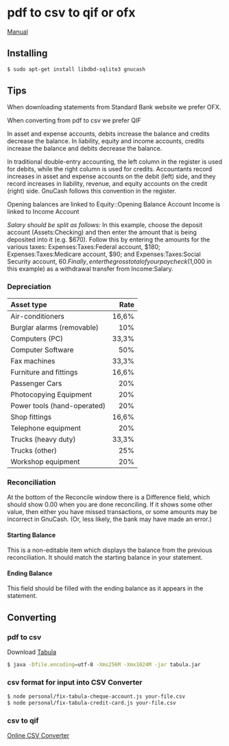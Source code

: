 # pdf to csv to qif or ofx

[Manual](http://www.gnucash.org/docs/v2.6/C/gnucash-guide/index.html)

## Installing
```bash
$ sudo apt-get install libdbd-sqlite3 gnucash
```

## Tips
When downloading statements from Standard Bank website we prefer OFX.

When converting from pdf to csv we prefer QIF

In asset and expense accounts, debits increase the balance and credits decrease the balance. In liability, equity and income accounts, credits increase the balance and debits decrease the balance.

In traditional double-entry accounting, the left column in the register is used for debits, while the right column is used for credits. Accountants record increases in asset and expense accounts on the debit (left) side, and they record increases in liability, revenue, and equity accounts on the credit (right) side. GnuCash follows this convention in the register.

Opening balances are linked to Equity::Opening Balance Account
Income is linked to Income Account

*Salary should be split as follows:*
In this example, choose the deposit account (Assets:Checking) and then enter the amount that is being deposited into it (e.g. $670). Follow this by entering the amounts for the various taxes: Expenses:Taxes:Federal account, $180; Expenses:Taxes:Medicare account, $90; and Expenses:Taxes:Social Security account, $60. Finally, enter the gross total of your paycheck ($1,000 in this example) as a withdrawal transfer from Income:Salary.

### Depreciation

Asset type |  Rate
:--- | ---:
Air-conditioners | 16,6%
Burglar alarms (removable) | 10%
Computers (PC) | 33,3%
Computer Software | 50%
Fax machines | 33,3%
Furniture and fittings | 16,6%
Passenger Cars | 20%
Photocopying Equipment | 20%
Power tools (hand-operated) | 20%
Shop fittings | 16,6%
Telephone equipment | 20%
Trucks (heavy duty) | 33,3%
Trucks (other) | 25%
Workshop equipment | 20%

### Reconciliation
At the bottom of the Reconcile window there is a Difference field, which should show 0.00 when you are done reconciling. If it shows some other value, then either you have missed transactions, or some amounts may be incorrect in GnuCash. (Or, less likely, the bank may have made an error.)

#### Starting Balance
This is a non-editable item which displays the balance from the previous reconciliation. It should match the starting balance in your statement.

#### Ending Balance
This field should be filled with the ending balance as it appears in the statement.

## Converting
### pdf to csv
Download [Tabula](http://tabula.technology/)
```bash
$ java -Dfile.encoding=utf-8 -Xms256M -Xmx1024M -jar tabula.jar
```

### csv format for input into CSV Converter
```bash
$ node personal/fix-tabula-cheque-account.js your-file.csv
$ node personal/fix-tabula-credit-card.js your-file.csv
```

### csv to qif
[Online CSV Converter](http://www.csvconverter.biz/)



